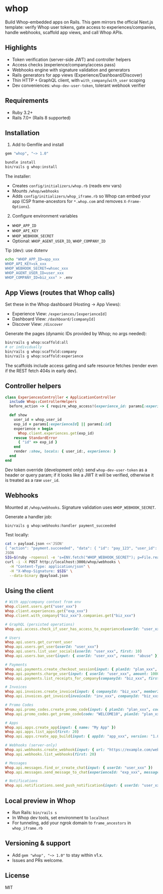 # whop

Build Whop-embedded apps on Rails. This gem mirrors the official Next.js template: verify Whop user tokens, gate access to experiences/companies, handle webhooks, scaffold app views, and call Whop APIs.

## Highlights

- Token verification (server-side JWT) and controller helpers
- Access checks (experience/company/access pass)
- Webhooks engine with signature validation and generators
- Rails generators for app views (Experience/Dashboard/Discover)
- Thin HTTP + GraphQL client, with `with_company`/`with_user` scoping
- Dev conveniences: `whop-dev-user-token`, tolerant webhook verifier

## Requirements

- Ruby 3.2+
- Rails 7.0+ (Rails 8 supported)

## Installation

1) Add to Gemfile and install

```ruby
gem "whop", "~> 1.0"
```

```bash
bundle install
bin/rails g whop:install
```

The installer:
- Creates `config/initializers/whop.rb` (reads env vars)
- Mounts `/whop/webhooks`
- Adds `config/initializers/whop_iframe.rb` so Whop can embed your app (CSP frame-ancestors for `*.whop.com` and removes `X-Frame-Options`).

2) Configure environment variables

- `WHOP_APP_ID`
- `WHOP_API_KEY`
- `WHOP_WEBHOOK_SECRET`
- Optional: `WHOP_AGENT_USER_ID`, `WHOP_COMPANY_ID`

Tip (dev): use dotenv

```bash
echo "WHOP_APP_ID=app_xxx
WHOP_API_KEY=sk_xxx
WHOP_WEBHOOK_SECRET=whsec_xxx
WHOP_AGENT_USER_ID=user_xxx
WHOP_COMPANY_ID=biz_xxx" > .env
```

## App Views (routes that Whop calls)

Set these in the Whop dashboard (Hosting → App Views):

- Experience View: `/experiences/[experienceId]`
- Dashboard View: `/dashboard/[companyId]`
- Discover View: `/discover`

Generate the pages (dynamic IDs provided by Whop; no args needed):

```bash
bin/rails g whop:scaffold:all
# or individually
bin/rails g whop:scaffold:company
bin/rails g whop:scaffold:experience
```

The scaffolds include access gating and safe resource fetches (render even if the REST fetch 404s in early dev).

## Controller helpers

```ruby
class ExperiencesController < ApplicationController
  include Whop::ControllerHelpers
  before_action -> { require_whop_access!(experience_id: params[:experienceId] || params[:id]) }

  def show
    user_id = whop_user_id
    exp_id = params[:experienceId] || params[:id]
    experience = begin
      Whop.client.experiences.get(exp_id)
    rescue StandardError
      { "id" => exp_id }
    end
    render :show, locals: { user_id:, experience: }
  end
end
```

Dev token override (development only): send `whop-dev-user-token` as a header or query param; if it looks like a JWT it will be verified, otherwise it is treated as a raw `user_id`.

## Webhooks

Mounted at `/whop/webhooks`. Signature validation uses `WHOP_WEBHOOK_SECRET`.

Generate a handler job:

```bash
bin/rails g whop:webhooks:handler payment_succeeded
```

Test locally:

```bash
cat > payload.json <<'JSON'
{ "action": "payment.succeeded", "data": { "id": "pay_123", "user_id": "user_123", "final_amount": 1000, "amount_after_fees": 950, "currency": "USD" } }
JSON
SIG=$(ruby -ropenssl -e 's=ENV.fetch("WHOP_WEBHOOK_SECRET"); p=File.read("payload.json"); puts "sha256=#{OpenSSL::HMAC.hexdigest("SHA256", s, p)}"')
curl -i -X POST http://localhost:3000/whop/webhooks \
  -H "Content-Type: application/json" \
  -H "X-Whop-Signature: $SIG" \
  --data-binary @payload.json
```

## Using the client

```ruby
# With app/company context from env
Whop.client.users.get("user_xxx")
Whop.client.experiences.get("exp_xxx")
Whop.client.with_company("biz_xxx").companies.get("biz_xxx")

# GraphQL (persisted operations)
Whop.api.access.check_if_user_has_access_to_experience(userId: "user_xxx", experienceId: "exp_xxx")

# Users
Whop.api.users.get_current_user
Whop.api.users.get_user(userId: "user_xxx")
Whop.api.users.list_user_socials(userId: "user_xxx", first: 10)
Whop.api.users.ban_user(input: { userId: "user_xxx", reason: "abuse" })

# Payments
Whop.api.payments.create_checkout_session(input: { planId: "plan_xxx", successUrl: "https://...", cancelUrl: "https://..." })
Whop.api.payments.charge_user(input: { userId: "user_xxx", amount: 1000, currency: "USD" })
Whop.api.payments.list_receipts_for_company(companyId: "biz_xxx", first: 20)

# Invoices
Whop.api.invoices.create_invoice(input: { companyId: "biz_xxx", memberId: "mem_xxx", planId: "plan_xxx" })
Whop.api.invoices.get_invoice(invoiceId: "inv_xxx", companyId: "biz_xxx")

# Promo Codes
Whop.api.promo_codes.create_promo_code(input: { planId: "plan_xxx", code: "WELCOME10", percentOff: 10 })
Whop.api.promo_codes.get_promo_code(code: "WELCOME10", planId: "plan_xxx")

# Apps
Whop.api.apps.create_app(input: { name: "My App" })
Whop.api.apps.list_apps(first: 20)
Whop.api.apps.create_app_build(input: { appId: "app_xxx", version: "1.0.0" })

# Webhooks (server-only)
Whop.api.webhooks.create_webhook(input: { url: "https://example.com/webhook", events: ["payment_succeeded"], apiVersion: "v2" })
Whop.api.webhooks.list_webhooks(first: 20)

# Messages
Whop.api.messages.find_or_create_chat(input: { userId: "user_xxx" })
Whop.api.messages.send_message_to_chat(experienceId: "exp_xxx", message: "Hello!")

# Notifications
Whop.api.notifications.send_push_notification(input: { userId: "user_xxx", title: "Hi", body: "Welcome" })
```

## Local preview in Whop

- Run Rails: `bin/rails s`
- In Whop dev tools, set environment to `localhost`
- For tunneling, add your ngrok domain to `frame_ancestors` in `whop_iframe.rb`

## Versioning & support

- Add `gem "whop", "~> 1.0"` to stay within v1.x.
- Issues and PRs welcome.

## License

MIT


